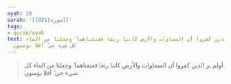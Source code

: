 ```yaml
---
ayah: 30
surah: '[[021|سورة]]'
tags:
- quran/ayah
text: أولم ير الذين كفروا أن السماوات والأرض كانتا رتقا ففتقناهما ۖ وجعلنا من الماء
  كل شيء حي ۖ أفلا يؤمنون
---
```

> أولم ير الذين كفروا أن السماوات والأرض كانتا رتقا ففتقناهما ۖ وجعلنا من الماء كل شيء حي ۖ أفلا يؤمنون
